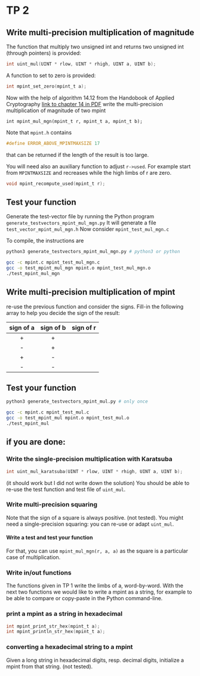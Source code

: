 # TP 2

## Write multi-precision multiplication of magnitude

The function that multiply two unsigned int and returns two unsigned int
(through pointers) is provided: 
```c
int uint_mul(UINT * rlow, UINT * rhigh, UINT a, UINT b);
```
A function to set to zero is provided:
```c
int mpint_set_zero(mpint_t a);
```

Now with the help of algorithm 14.12 from the Handobook of Applied Cryptography
[link to chapter 14 in PDF](https://cacr.uwaterloo.ca/hac/about/chap14.pdf)
write the multi-precision multiplication of magnitude of two mpint
```
int mpint_mul_mgn(mpint_t r, mpint_t a, mpint_t b);
```
Note that `mpint.h` contains
```c
#define ERROR_ABOVE_MPINTMAXSIZE 17
```
that can be returned if the length of the result is too large.

You will need also an auxiliary function to adjust `r->used`.
For example start from `MPINTMAXSIZE` and recreases while the high limbs of r are zero.
```c
void mpint_recompute_used(mpint_t r);
```

## Test your function

Generate the test-vector file by running the Python program
`generate_testvectors_mpint_mul_mgn.py`
It will generate a file `test_vector_mpint_mul_mgn.h`
Now consider `mpint_test_mul_mgn.c`

To compile, the instructions are
```bash
python3 generate_testvectors_mpint_mul_mgn.py # python3 or python

gcc -c mpint.c mpint_test_mul_mgn.c
gcc -o test_mpint_mul_mgn mpint.o mpint_test_mul_mgn.o
./test_mpint_mul_mgn
```

## Write multi-precision multiplication of mpint

re-use the previous function and consider the signs.
Fill-in the following array to help you decide the sign of the result:

| sign of a | sign of b | sign of r |
|:---------:|:---------:|:---------:|
| +         | +         |           |
| -         | +         |           |
| +         | -         |           |
| -         | -         |           |

## Test your function

```bash
python3 generate_testvectors_mpint_mul.py # only once

gcc -c mpint.c mpint_test_mul.c
gcc -o test_mpint_mul mpint.o mpint_test_mul.o
./test_mpint_mul
```

## if you are done:

### Write the single-precision multiplication with Karatsuba

```c
int uint_mul_karatsuba(UINT * rlow, UINT * rhigh, UINT a, UINT b);
```
(it should work but I did not write down the solution)
You should be able to re-use the test function and test file of `uint_mul`.

### Write multi-precision squaring

Note that the sign of a square is always positive.
(not tested).
You might need a single-precision squaring: you can re-use or adapt
`uint_mul`.

#### Write a test and test your function
For that, you can use `mpint_mul_mgn(r, a, a)` as the square is a particular case of multiplication.


### Write in/out functions

The functions given in TP 1 write the limbs of a, word-by-word.
With the next two functions we would like to write a mpint as a string, for
example to be able to compare or copy-paste in the Python command-line.

### print a mpint as a string in hexadecimal

```c
int mpint_print_str_hex(mpint_t a);
int mpint_println_str_hex(mpint_t a);
```

### converting a hexadecimal string to a mpint

Given a long string in hexadecimal digits, resp. decimal digits, initialize a mpint from that string.
(not tested).